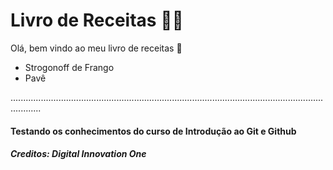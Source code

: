# Livro de Receitas :man_cook:

Olá, bem vindo ao meu livro de receitas :vulcan_salute:

- Strogonoff de Frango
- Pavê

........................................................................................................................................

#### Testando os conhecimentos do curso de Introdução ao Git e Github

##### Creditos: Digital Innovation One
